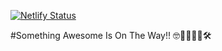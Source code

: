 [![Netlify Status](https://api.netlify.com/api/v1/badges/9f2fd6dd-769a-49f0-a8b4-eb1c8390b29d/deploy-status)](https://app.netlify.com/sites/ohhell/deploys)

#Something Awesome Is On The Way!! 🤓👷‍♂️👷‍♀️🛠
